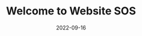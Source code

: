 ---
title: Welcome to Website SOS
description: Website performance optimisation specialists
date: 2022-09-16
layout: post
templateClass: u-padding-small
---